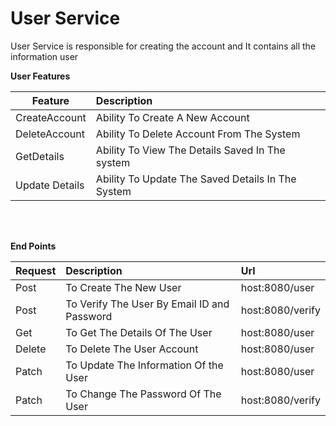 # User Service
User Service is responsible for creating the account and It contains all the information user

<b>User Features</b>

| Feature  | Description  |
|----------|:-------------|
| CreateAccount | Ability To Create A New Account |
| DeleteAccount | Ability To Delete Account From The System |
| GetDetails | Ability To View The Details Saved In The system |
| Update Details | Ability To Update The Saved Details In The System |

<br></br>

<b>End Points</b>

| Request  | Description  | Url |
|----------|:-------------|:-------------|
| Post | To Create The New User | host:8080/user |
| Post | To Verify The User By Email ID and Password |host:8080/verify |
| Get | To Get The Details Of The User |host:8080/user |
| Delete | To Delete The User Account |host:8080/user |
| Patch | To Update The Information Of the User |host:8080/user |
| Patch | To Change The Password Of The User |host:8080/verify |



<br></br>